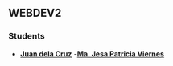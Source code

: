 ## WEBDEV2

### Students

- **[Juan dela Cruz](mailto:juan.delacruz@liham.ph)**
-**[Ma. Jesa Patricia Viernes](mailto:ma.jesapatriciaviernes@student.laverdad.edu.ph)**